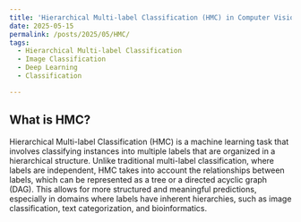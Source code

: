 ```yaml
---
title: 'Hierarchical Multi-label Classification (HMC) in Computer Vision'
date: 2025-05-15
permalink: /posts/2025/05/HMC/
tags:
  - Hierarchical Multi-label Classification
  - Image Classification
  - Deep Learning
  - Classification

---
```


## What is HMC?
Hierarchical Multi-label Classification (HMC) is a machine learning task that involves classifying instances into multiple labels that are organized in a hierarchical structure. Unlike traditional multi-label classification, where labels are independent, HMC takes into account the relationships between labels, which can be represented as a tree or a directed acyclic graph (DAG). This allows for more structured and meaningful predictions, especially in domains where labels have inherent hierarchies, such as image classification, text categorization, and bioinformatics.


